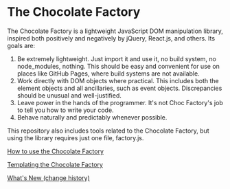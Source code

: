 The Chocolate Factory
=====================

The Chocolate Factory is a lightweight JavaScript DOM manipulation library,
inspired both positively and negatively by jQuery, React.js, and others.
Its goals are:

1. Be extremely lightweight. Just import it and use it, no build system, no
   node_modules, nothing. This should be easy and convenient for use on
   places like GitHub Pages, where build systems are not available.
2. Work directly with DOM objects where practical. This includes both the
   element objects and all ancillaries, such as event objects. Discrepancies
   should be unusual and well-justified.
3. Leave power in the hands of the programmer. It's not Choc Factory's job to
   tell you how to write your code.
4. Behave naturally and predictably whenever possible.

This repository also includes tools related to the Chocolate Factory, but
using the library requires just one file, factory.js.

[How to use the Chocolate Factory](docs)

[Templating the Chocolate Factory](lindt)

[What's New (change history)](whatsnew)
